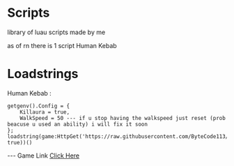 # Scripts

library of luau scripts made by me

as of rn there is 1 script
Human Kebab

# Loadstrings

Human Kebab :
```
getgenv().Config = { 
    Killaura = true,
    WalkSpeed = 50 --- if u stop having the walkspeed just reset (prob beacuse u used an ability) i will fix it soon
}; 
loadstring(game:HttpGet('https://raw.githubusercontent.com/ByteCode113/Scripts/refs/heads/main/deletekebabs.luau', true))()
```
--- Game Link [Click Here](https://www.roblox.com/games/88339269113204/Human-Kebabs)
